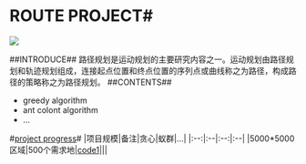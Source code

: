 # ROUTE PROJECT#
![](https://i.imgur.com/rK83I2I.jpg)

##INTRODUCE##
   路径规划是运动规划的主要研究内容之一。运动规划由路径规划和轨迹规划组成，连接起点位置和终点位置的序列点或曲线称之为路径，构成路径的策略称之为路径规划。
##CONTENTS##
- greedy algorithm
- ant colont algorithm
- ...

#[project progress](file:///C:/Users/18217/route-project/1.html)#
|项目规模|备注|贪心|蚁群|...|
|:--:|:--|:--:|:--|
|5000*5000区域|500个需求地|[code1](https://github.com/chenyihangis/route-project/blob/master/greedy%20algorithm/code1.txt)|||